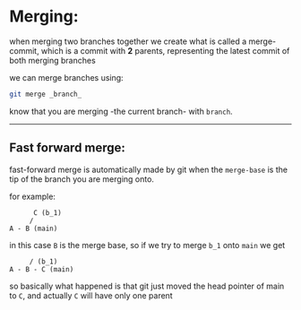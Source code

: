 <!-- @format -->

# Merging:

when merging two branches together we create what is called a merge-commit, which is a commit with **2** parents, representing the latest commit of both merging branches

we can merge branches using:

```bash
git merge _branch_
```

know that you are merging -the current branch- with `branch`.

---

## Fast forward merge:

fast-forward merge is automatically made by git when the `merge-base` is the tip of the branch you are merging onto.

for example:

```text
      C (b_1)
     /
A - B (main)
```

in this case `B` is the merge base, so if we try to merge `b_1` onto `main` we get

```text
     / (b_1)
A - B - C (main)
```

so basically what happened is that git just moved the head pointer of main to `C`, and actually `C` will have only one parent
